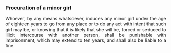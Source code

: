 ### Procuration of a minor girl
<div style="text-align: justify">

Whoever, by any means whatsoever, induces any minor girl under the age of eighteen years to go from any place or to do any act with intent that such girl may be, or knowing that it is likely that she will be, forced or seduced to illicit intercourse with another person, shall be punishable with imprisonment, which may extend to ten years, and shall also be liable to a fine.

</div>
